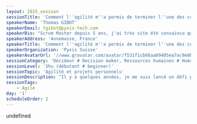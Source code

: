 ```yaml
---
layout: 2015_session
sessionTitle: 'Comment l''agilité m''a permis de terminer l''une des courses les plus dures au monde'
speakerName: 'Thomas GIBOT'
speakerEmail: tgibot@pyxis-tech.com
speakerBio: "Scrum Master depuis 5 ans, j'ai très vite été convaincu que l'agilité, en plus d'avoir une efficacité certaine dans un contexte professionnel, pouvait également me permettre de m'engager dans des projets personnels complexes avec beaucoup plus de sérénité et d'efficacité.\n\nJ'ai essayé, beaucoup, raté, souvent, mais je me suis adapté au mieux pour parvenir aujourd'hui à profiter des avantages de l'agilité dans un domaine aussi complexe que celui de la préparation de courses de type \"Ultra trail\". Je n'aurais jamais pensé que l'agilité me permettrait de m'organiser, de m'impliquer, de m'adapter pour obtenir ce qui avait de la valeur pour moi: finir cette course de 160km..."
speakerAddress: 'Annemasse, France'
speakerTitle: 'Comment l''agilité m''a permis de terminer l''une des courses les plus dures au monde'
speakerOrganization: 'Pyxis Suisse'
speakerAvatarUrl: '//www.gravatar.com/avatar/f531f1cb68aa09405ea7ac9e0b95a519?size=200&default=mm'
sessionCategory: 'Décideur # Decision maker, Ressources humaines # Human resources, Encadrement, coach # Trainer, mentor, coach, Architecte # Architect, Développeur # Developer, Designer, Data scientist, Autre # Other'
sessionLevel: 'Shu (débutant # beginner)'
sessionTopic: 'Agilité et projets personnels'
sessionDescription: "Il y a quelques années, je me suis lancé un défi personnel assez fou: finir l'une des courses de montagnes les plus dures au monde. Au menu, près de 170 kilomètres et plus de 10.000 m de dénivelé positif, en respectant la barrière horaire de 50h imposée par l'organisation. Voilà pour le contexte.\nEn me lançant dans cette aventure, je n'avais pas beaucoup de certitudes , si ce n'est celle-ci: ce sera un projet très long, complexe, beaucoup de facteurs pourront influer sur le résultat, mes disponibilité vont fluctuer, je vais devoir tenter, m'adapter, essayer de m'améliorer, etc. Alors que je faisais cette liste, il y eût alors comme une évidence. J'avais l'impression d'être en train de présenter à un client toutes les problématiques que l'agilité permettait d'adresser...\n\nA partir de cet instant, j'ai totalement changé ma manière d'appréhender mon projet et me suis posé la question suivante: Comment je l'organiserai s'il s'agissait d'un projet que je mènerai avec des méthodes agiles?\nEt si ma préparation de 2 ans pouvait être découpée en sprints de 2 semaines? Et si j'avais besoin d'un product owner pour m'indiquer sur quoi travailler et fixer les priorités de mon entrainement?  Et si je fixais des revues de sprint où je devrais démontrer que le travail accompli durant les dernières semaines est \"terminé\"? Et si je me fixais des jalons à la fin de releases? \nAutant de questions qui prennent du sens dans un contexte de course à pied: un coach comme PO, un programme d'entrainement comme sprint backlog, une course de préparation comme revue...\n\nCette expérience m'a permis de réaliser à quel point les méthodes agiles m'avait permis d'aborder plus sereinement et efficacement un projet qui était complexe et je reste convaincu qu'elles peuvent le permettre dans beaucoup d'autres domaines."
sessionTags:
    - Agile
day: '1'
scheduleOrder: 2
---
```


undefined
